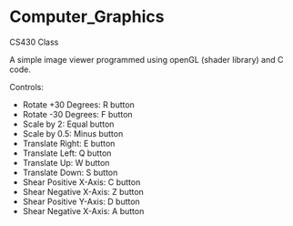 # Computer_Graphics
CS430 Class

A simple image viewer programmed using openGL (shader library) and C code.


Controls:
- Rotate +30 Degrees: R button
- Rotate -30 Degrees: F button
- Scale by 2: Equal button
- Scale by 0.5: Minus button
- Translate Right: E button
- Translate Left: Q button
- Translate Up: W button
- Translate Down: S button
- Shear Positive X-Axis: C button
- Shear Negative X-Axis: Z button
- Shear Positive Y-Axis: D button
- Shear Negative X-Axis: A button
